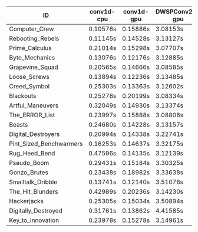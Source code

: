 |ID|conv1d-cpu|conv1d-gpu|DWSPConv2D-gpu|gemm-gpu|avg|
|-|-|-|-|-|-|
|Computer_Crew|0.10576s|0.15886s|3.08153s|1.84234s|1.29713s|
|Rebooting_Rebels|0.11145s|0.14528s|3.13127s|1.83133s|1.30483s|
|Prime_Calculus|0.21014s|0.15298s|3.07707s|1.83099s|1.31779s|
|Byte_Mechanics|0.13076s|0.12176s|3.12885s|1.90384s|1.32130s|
|Grapevine_Squad|0.20565s|0.14666s|3.08585s|1.85571s|1.32347s|
|Loose_Screws|0.13894s|0.12236s|3.13485s|1.92770s|1.33096s|
|Creed_Symbol|0.25303s|0.13363s|3.12602s|1.85898s|1.34291s|
|Blackouts|0.25278s|0.20199s|3.08334s|1.84297s|1.34527s|
|Artful_Maneuvers|0.32049s|0.14930s|3.13374s|1.84358s|1.36178s|
|The_ERROR_List|0.23997s|0.15888s|3.08806s|2.03834s|1.38131s|
|Beasts|0.24680s|0.14228s|3.13157s|2.03034s|1.38775s|
|Digital_Destroyers|0.20994s|0.14338s|3.22741s|2.03389s|1.40366s|
|Pint_Sized_Benchwarmers|0.16253s|0.14637s|3.32175s|2.03737s|1.41701s|
|Rug_Heed_Bend|0.47596s|0.14135s|3.12139s|2.00368s|1.43559s|
|Pseudo_Boom|0.29431s|0.15184s|3.30325s|2.06292s|1.45308s|
|Gonzo_Brutes|0.23438s|0.18982s|3.33638s|2.06812s|1.45718s|
|Smalltalk_Dribble|0.13741s|0.12140s|3.51076s|2.07091s|1.46012s|
|The_Hit_Blunders|0.42989s|0.20236s|3.14230s|2.09502s|1.46739s|
|Hackerjacks|0.25305s|0.15034s|3.50894s|2.19065s|1.52575s|
|Digitally_Destroyed|0.31761s|0.13862s|4.41585s|2.67201s|1.88602s|
|Key_to_Innovation|0.23978s|0.15278s|3.14961s|infs|infs|

